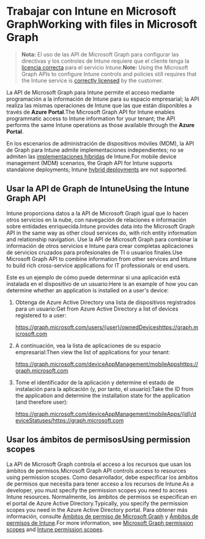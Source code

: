 # <a name="working-with-intune-in-microsoft-graph"></a><span data-ttu-id="e693f-101">Trabajar con Intune en Microsoft Graph</span><span class="sxs-lookup"><span data-stu-id="e693f-101">Working with files in Microsoft Graph</span></span>  

> <span data-ttu-id="e693f-102">**Nota:** El uso de las API de Microsoft Graph para configurar las directivas y los controles de Intune requiere que el cliente tenga la [licencia correcta](https://www.microsoft.com/es-ES/cloud-platform/microsoft-intune-pricing) para el servicio Intune.</span><span class="sxs-lookup"><span data-stu-id="e693f-102">**Note:** Using the Microsoft Graph APIs to configure Intune controls and policies still requires that the Intune service is [correctly licensed](https://www.microsoft.com/es-ES/cloud-platform/microsoft-intune-pricing) by the customer.</span></span>

<span data-ttu-id="e693f-103">La API de Microsoft Graph para Intune permite el acceso mediante programación a la información de Intune para su espacio empresarial; la API realiza las mismas operaciones de Intune que las que están disponibles a través de **Azure Portal**.</span><span class="sxs-lookup"><span data-stu-id="e693f-103">The Microsoft Graph API for Intune enables programmatic access to Intune information for your tenant; the API performs the same Intune operations as those available through the **Azure Portal**.</span></span>  

<span data-ttu-id="e693f-104">En los escenarios de administración de dispositivos móviles (MDM), la API de Graph para Intune admite implementaciones independientes; no se admiten las [implementaciones híbridas](https://docs.microsoft.com/es-ES/sccm/mdm/understand/choose-between-standalone-intune-and-hybrid-mobile-device-management) de Intune.</span><span class="sxs-lookup"><span data-stu-id="e693f-104">For mobile device management (MDM) scenarios, the Graph API for Intune supports standalone deployments; Intune [hybrid deployments](https://docs.microsoft.com/es-ES/sccm/mdm/understand/choose-between-standalone-intune-and-hybrid-mobile-device-management) are not supported.</span></span> 

## <a name="using-the-intune-graph-api"></a><span data-ttu-id="e693f-105">Usar la API de Graph de Intune</span><span class="sxs-lookup"><span data-stu-id="e693f-105">Using the Intune Graph API</span></span>

<span data-ttu-id="e693f-106">Intune proporciona datos a la API de Microsoft Graph igual que lo hacen otros servicios en la nube, con navegación de relaciones e información sobre entidades enriquecida.</span><span class="sxs-lookup"><span data-stu-id="e693f-106">Intune provides data into the Microsoft Graph API in the same way as other cloud services do, with rich entity information and relationship navigation.</span></span>  <span data-ttu-id="e693f-107">Use la API de Microsoft Graph para combinar la información de otros servicios e Intune para crear completas aplicaciones de servicios cruzados para profesionales de TI o usuarios finales.</span><span class="sxs-lookup"><span data-stu-id="e693f-107">Use Microsoft Graph API to combine information from other services and Intune to build rich cross-service applications for IT professionals or end users.</span></span>     

<span data-ttu-id="e693f-108">Este es un ejemplo de cómo puede determinar si una aplicación está instalada en el dispositivo de un usuario:</span><span class="sxs-lookup"><span data-stu-id="e693f-108">Here is an example of how you can determine whether an application is installed on a user's device:</span></span> 

1. <span data-ttu-id="e693f-109">Obtenga de Azure Active Directory una lista de dispositivos registrados para un usuario:</span><span class="sxs-lookup"><span data-stu-id="e693f-109">Get from Azure Active Directory a list of devices registered to a user:</span></span> 

    <span data-ttu-id="e693f-110">https://graph.microsoft.com/users/{user}/ownedDevices</span><span class="sxs-lookup"><span data-stu-id="e693f-110">https://graph.microsoft.com</span></span> 

2. <span data-ttu-id="e693f-111">A continuación, vea la lista de aplicaciones de su espacio empresarial:</span><span class="sxs-lookup"><span data-stu-id="e693f-111">Then view the list of applications for your tenant:</span></span> 

    <span data-ttu-id="e693f-112">https://graph.microsoft.com/deviceAppManagement/mobileApps</span><span class="sxs-lookup"><span data-stu-id="e693f-112">https://graph.microsoft.com</span></span>  

3. <span data-ttu-id="e693f-113">Tome el identificador de la aplicación y determine el estado de instalación para la aplicación (y, por tanto, el usuario):</span><span class="sxs-lookup"><span data-stu-id="e693f-113">Take the ID from the application and determine the installation state for the application (and therefore user):</span></span>

    <span data-ttu-id="e693f-114">https://graph.microsoft.com/deviceAppManagement/mobileApps/{id}/deviceStatuses/</span><span class="sxs-lookup"><span data-stu-id="e693f-114">https://graph.microsoft.com</span></span>


## <a name="using-permission-scopes"></a><span data-ttu-id="e693f-115">Usar los ámbitos de permisos</span><span class="sxs-lookup"><span data-stu-id="e693f-115">Using permission scopes</span></span>

<span data-ttu-id="e693f-116">La API de Microsoft Graph controla el acceso a los recursos que usan los ámbitos de permisos.</span><span class="sxs-lookup"><span data-stu-id="e693f-116">Microsoft Graph API controls access to resources using permission scopes.</span></span> <span data-ttu-id="e693f-117">Como desarrollador, debe especificar los ámbitos de permisos que necesita para tener acceso a los recursos de Intune.</span><span class="sxs-lookup"><span data-stu-id="e693f-117">As a developer, you must specify the permission scopes you need to access Intune resources.</span></span> <span data-ttu-id="e693f-118">Normalmente, los ámbitos de permisos se especifican en el portal de Azure Active Directory.</span><span class="sxs-lookup"><span data-stu-id="e693f-118">Typically, you specify the permission scopes you need in the Azure Active Directory portal.</span></span> <span data-ttu-id="e693f-119">Para obtener más información, consulte [Ámbitos de permiso de Microsoft Graph](https://developer.microsoft.com/es-ES/graph/docs/authorization/permission_scopes) y [Ámbitos de permisos de Intune](https://developer.microsoft.com/es-ES/graph/docs/authorization/permission_scopes#permission-scopes-in-preview).</span><span class="sxs-lookup"><span data-stu-id="e693f-119">For more information, see [Microsoft Graph permission scopes](https://developer.microsoft.com/es-ES/graph/docs/authorization/permission_scopes) and [Intune permission scopes](https://developer.microsoft.com/es-ES/graph/docs/authorization/permission_scopes#permission-scopes-in-preview).</span></span>

